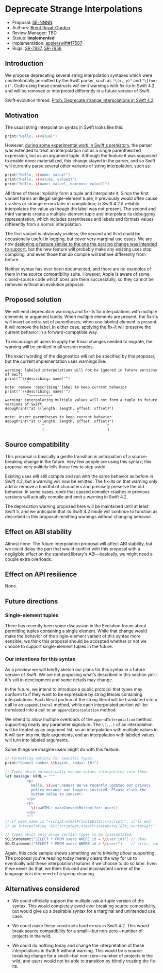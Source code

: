 # Deprecate Strange Interpolations

* Proposal: [SE-NNNN](NNNN-strange-interpolations.md)
* Authors: [Brent Royal-Gordon](https://github.com/brentdax)
* Review Manager: TBD
* Status: **Implemented**
* Implementation: [apple/swift#17587](https://github.com/apple/swift/pull/17587)
* Bugs: [SR-7937](https://bugs.swift.org/browse/SR-7937),
        [SR-7958](https://bugs.swift.org/browse/SR-7958)

## Introduction

We propose deprecating several string interpolation syntaxes which were
unintentionally permitted by the Swift parser, such as `"\(x, y)"` and
`"\(foo: x)"`. Code using these constructs will emit warnings with
fix-its in Swift 4.2, and will be removed or interpreted differently
in a future version of Swift.

Swift-evolution thread: [Pitch: Deprecate strange interpolations in Swift 4.2][thread]

  [thread]: <https://forums.swift.org/t/pitch-deprecate-strange-interpolations-in-swift-4-2/13694>

## Motivation

The usual string interpolation syntax in Swift looks like this:

```swift
print("Hello, \(value)")
```

However, [during some experimental work in Swift's prehistory][lattner], the
parser was extended to treat an interpolation not as a single parenthesized
expression, but as an argument tuple. Although the feature it was supposed to
enable never materialized, this change stayed in the parser, and so Swift
will currently parse several other variants of string interpolation, such as:

```swift
print("Hello, \(name: value)")
print("Hello, \(value1, value2)")
print("Hello, \(name: value1, nominus: value2)")
```

All three of these implicitly form a tuple and interpolate it. Since the first variant
forms an illegal single-element tuple, it previously would often cause crashes or
strange errors later in compilation; in Swift 4.2 it reliably interpolates the value
as though the label was not present. The second and third variants create a
multiple-element tuple and interpolate its debugging representation, which includes
parentheses and labels and formats values differently from a normal interpolation.

The first variant is obviously useless; the second and third could be occasionally
useful in logging, but cover very marginal use cases. We are now [designing a 
feature similar to the one the parsing change was intended to support][new-interpolation],
but the new feature will probably make any existing uses stop compiling, and even
those that *do* compile will behave differently from before.

Neither syntax has ever been documented, and there are no examples of them in the
source compatibility suite. However, Apple is aware of some closed-source code which
*does* use them successfully, so they cannot be removed without an evolution
proposal.

  [lattner]: <https://forums.swift.org/t/pitch-deprecate-strange-interpolations-in-swift-4-2/13694/10>
  [new-interpolation]: <https://forums.swift.org/t/string-interpolation-revamp-design-decisions/12624>

## Proposed solution

We will emit deprecation warnings and fix-its for interpolations with multiple
elements or argument labels. When multiple elements are present, the fix-its
will insert an extra set of parentheses; when one labeled element is present,
it will remove the label. In either case, applying the fix-it will preserve the
current behavior in a forward-compatible way.

To encourage all users to apply the trivial changes needed to migrate, the
warning will be emitted in all version modes.

The exact wording of the diagnostics will not be specified by this proposal,
but the current implementation uses warnings like:

```
warning: labeled interpolations will not be ignored in future versions of Swift
print("'\(describing: name)'")
          ^
note: remove 'describing' label to keep current behavior
print("'\(describing: name)'")
          ^~~~~~~~~~~~
warning: interpolating multiple values will not form a tuple in future versions of Swift
debugPrint("at \(length: length, offset: offset)")
                                 ^
note: insert parentheses to keep current behavior
debugPrint("at \(length: length, offset: offset)")
                 ^                             ^
                 (                             )
```

## Source compatibility

This proposal is basically a gentle transition in anticipation of a
source-breaking change in the future. Very few people are using this
syntax; this proposal very politely tells those few to step aside.

Existing uses will still compile and run with the same behavior as before
in Swift 4.2, but a warning will now be emitted. The fix-its on that
warning only add or remove a handful of characters and precisely preserve
the old behavior. In some cases, code that caused compiler crashes in
previous versions will actually compile and emit a warning in Swift 4.2.

The deprecation warning proposed here will be maintained until at least
Swift 5, and we anticipate that its Swift 4.2 mode will continue to
function as described in this proposal--emitting warnings without
changing behavior.

## Effect on ABI stability

Almost none. The future interpolation proposal will affect ABI stability,
but we could delay the part that would conflict with this proposal with
a negligible effect on the standard library's ABI—basically, we might
need a couple extra overloads.

## Effect on API resilience

None.

## Future directions

### Single-element tuples

There has recently been some discussion in the Evolution forum about
permitting tuples containing a single element. While that change would
make the behavior of the single-element variant of this syntax more
sensible, we think this proposal should be accepted whether or not we
choose to support single-element tuples in the future.

### Our intentions for this syntax

As a preview we will briefly sketch our plans for this syntax in a future
version of Swift. We are not proposing what's described in this section
yet--it's still in development and some details may change.

In the future, we intend to introduce a public protocol that types may
conform to if they want to be expressible by string literals containing
interpolations. Each literal portion of the string literal will be 
translated into a call to an `appendLiteral` method, while each 
interpolated portion will be translated into a call to an 
`appendInterpolation` method.

We intend to allow multiple overloads of the `appendInterpolation` method,
supporting nearly any parameter signature. The `\(...)` of an interpolation
will be treated as an argument list, so an interpolation with multiple values
in it will turn into multiple arguments, and an interpolation with labeled
values will turn into labeled arguments.

Some things we imagine users might do with this feature:

```swift
// Formatting options for specific types:
print("Commit number \(bigint, radix: 16)")

// Types which automatically escape values interpolated into them:
let message: HTML = """
          <p>
            Hello, \(user.name)! We've recently updated our privacy
            policy because our lawyers insisted. Please click the
            button below to consent!
          </p>
          <p>
            \(rawHTML: makeConsentButton(for: user))
          </p>
          """
// If user.name is "<script>stealPrivateData()</script>", it'll end
// up interpolating "&lt;script&gt;stealPrivateData()&lt;/script&gt;"

// Types which only allow certain types to be interpolated:
SQLStatement("SELECT * FROM users WHERE id = \(user.id)") // okay
SQLStatement("SELECT * FROM users WHERE id = \(user)")    // error, can't take User
```

Again, this code sample shows something we're *thinking about* supporting.
The proposal you're reading today merely clears the way for us to eventually
add these interpolation features if we choose to do so later. Even if we never
do that, we think this odd and inconsistent corner of the language is in dire
need of a spring cleaning.

## Alternatives considered

* We could officially support the multiple-value-tuple version of the syntax.
  This would completely avoid ever breaking source compatibility, but would
  give up a desirable syntax for a marginal and unintended use case.

* We could make these constructs hard errors in Swift 4.2. This would break
  source compatibility for a small—but non-zero—number of projects in the
  wild.

* We could do nothing today and change the interpretation of these
  interpolations in Swift 5 without warning. This would be a source-breaking
  change for a small—but non-zero—number of projects in the wild, and
  users would not be able to transition by blindly trusting the fix-its.
